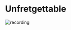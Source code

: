 # Unfretgettable

![recording](https://user-images.githubusercontent.com/1666031/29496196-e4207b66-859b-11e7-8b1f-24afa5822d72.gif)
